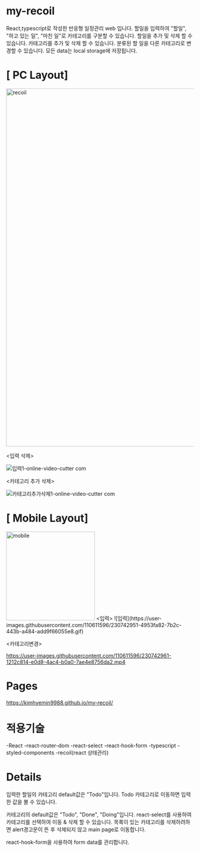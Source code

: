 # my-recoil

React,typescript로 작성한 반응형 일정관리 web 입니다.
할일을 입력하여 "할일", "하고 있는 일", "마친 일"로 카테고리를 구분할 수 있습니다.
할일을 추가 및 삭제 할 수 있습니다.
카테고리를 추가 및 삭제 할 수 있습니다.
분류된 할 일을 다른 카테고리로 변경할 수 있습니다.
모든 data는 local storage에 저장됩니다.

# [ PC Layout]


<img width="960" alt="recoil" src="https://user-images.githubusercontent.com/110611596/228089703-983047a6-bf2b-4fe6-b2ae-0e2c71dbf88e.png">

<입력 삭제>

![입력1-_online-video-cutter com_](https://user-images.githubusercontent.com/110611596/228092009-d91d167d-f74e-4b05-a97c-c5b9767eea75.gif)

<카테고리 추가 삭제>

![카테고리추가삭제1-_online-video-cutter com_](https://user-images.githubusercontent.com/110611596/228092052-646fb62f-6886-4247-95f9-145e3570df9d.gif)


# [ Mobile Layout]
<img width="238" alt="mobile" src="https://user-images.githubusercontent.com/110611596/230742443-76e65469-8a20-4d6c-9fcf-3bd327b33396.png">
<입력>
![입력](https://user-images.githubusercontent.com/110611596/230742951-4953fa82-7b2c-443b-a484-add9f66055e8.gif)

<카테고리변경>


https://user-images.githubusercontent.com/110611596/230742961-1212c814-e0d8-4ac4-b0a0-7ae4e8756da2.mp4


# Pages

https://kimhyemin9988.github.io/my-recoil/

# 적용기술
-React
-react-router-dom
-react-select
-react-hook-form
-typescript
-styled-components
-recoil(react 상태관리)

# Details
입력한 할일의 카테고리 default값은 "Todo"입니다.
Todo 카테고리로 이동하면 입력한 값을 볼 수 있습니다.

카테고리의 default값은 "Todo", "Done", "Doing"입니다.
react-select를 사용하여 카테고리를 선택하여 이동 & 삭제 할 수 있습니다. 
목록이 있는 카테고리를 삭제하려하면 alert경고문이 뜬 후 삭제되지 않고 main page로 이동합니다.

react-hook-form을 사용하여 form data를 관리합니다.
